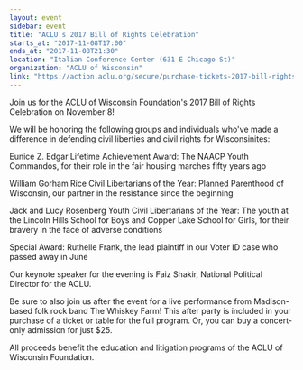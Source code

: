 ```yaml
---
layout: event
sidebar: event
title: "ACLU's 2017 Bill of Rights Celebration"
starts_at: "2017-11-08T17:00"
ends_at: "2017-11-08T21:30"
location: "Italian Conference Center (631 E Chicago St)"
organization: "ACLU of Wisconsin"
link: "https://action.aclu.org/secure/purchase-tickets-2017-bill-rights-celebration"
---
```


Join us for the ACLU of Wisconsin Foundation's 2017 Bill of Rights Celebration on November 8!

We will be honoring the following groups and individuals who've made a difference in defending civil liberties and civil rights for Wisconsinites:

Eunice Z. Edgar Lifetime Achievement Award: The NAACP Youth Commandos, for their role in the fair housing marches fifty years ago

William Gorham Rice Civil Libertarians of the Year: Planned Parenthood of Wisconsin, our partner in the resistance since the beginning

Jack and Lucy Rosenberg Youth Civil Libertarians of the Year: The youth at the Lincoln Hills School for Boys and Copper Lake School for Girls, for their bravery in the face of adverse conditions

Special Award: Ruthelle Frank, the lead plaintiff in our Voter ID case who passed away in June

Our keynote speaker for the evening is Faiz Shakir, National Political Director for the ACLU.

Be sure to also join us after the event for a live performance from Madison-based folk rock band The Whiskey Farm! This after party is included in your purchase of a ticket or table for the full program. Or, you can buy a concert-only admission for just $25.

All proceeds benefit the education and litigation programs of the ACLU of Wisconsin Foundation.
 
